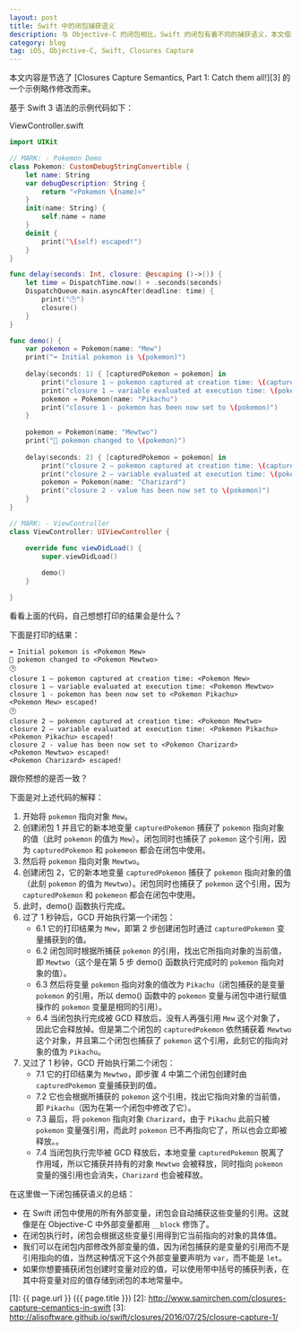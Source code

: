 ```yaml
---
layout: post
title: Swift 中的闭包捕获语义
description: 与 Objective-C 的闭包相比，Swift 的闭包有着不同的捕获语义，本文借助一个例子来简要说明。
category: blog
tag: iOS, Objective-C, Swift, Closures Capture
---
```


本文内容是节选了 [Closures Capture Semantics, Part 1: Catch them all!][3] 的一个示例略作修改而来。

基于 Swift 3 语法的示例代码如下：

ViewController.swift


```swift
import UIKit

// MARK: - Pokemon Demo
class Pokemon: CustomDebugStringConvertible {
    let name: String
    var debugDescription: String {
        return "<Pokemon \(name)>"
    }
    init(name: String) {
        self.name = name
    }
    deinit {
        print("\(self) escaped!")
    }
}

func delay(seconds: Int, closure: @escaping ()->()) {
    let time = DispatchTime.now() + .seconds(seconds)
    DispatchQueue.main.asyncAfter(deadline: time) {
        print("🕑")
        closure()
    }
}

func demo() {
    var pokemon = Pokemon(name: "Mew")
    print("➡️ Initial pokemon is \(pokemon)")
    
    delay(seconds: 1) { [capturedPokemon = pokemon] in
        print("closure 1 — pokemon captured at creation time: \(capturedPokemon)")
        print("closure 1 — variable evaluated at execution time: \(pokemon)")
        pokemon = Pokemon(name: "Pikachu")
        print("closure 1 - pokemon has been now set to \(pokemon)")
    }
    
    pokemon = Pokemon(name: "Mewtwo")
    print("🔄 pokemon changed to \(pokemon)")
    
    delay(seconds: 2) { [capturedPokemon = pokemon] in
        print("closure 2 — pokemon captured at creation time: \(capturedPokemon)")
        print("closure 2 — variable evaluated at execution time: \(pokemon)")
        pokemon = Pokemon(name: "Charizard")
        print("closure 2 - value has been now set to \(pokemon)")
    }
}

// MARK: - ViewController
class ViewController: UIViewController {

    override func viewDidLoad() {
        super.viewDidLoad()
        
        demo()
    }

}
```

看看上面的代码，自己想想打印的结果会是什么？


下面是打印的结果：

```
➡️ Initial pokemon is <Pokemon Mew>
🔄 pokemon changed to <Pokemon Mewtwo>
🕑
closure 1 — pokemon captured at creation time: <Pokemon Mew>
closure 1 — variable evaluated at execution time: <Pokemon Mewtwo>
closure 1 - pokemon has been now set to <Pokemon Pikachu>
<Pokemon Mew> escaped!
🕑
closure 2 — pokemon captured at creation time: <Pokemon Mewtwo>
closure 2 — variable evaluated at execution time: <Pokemon Pikachu>
<Pokemon Pikachu> escaped!
closure 2 - value has been now set to <Pokemon Charizard>
<Pokemon Mewtwo> escaped!
<Pokemon Charizard> escaped!
```

跟你预想的是否一致？

下面是对上述代码的解释：

1. 开始将 `pokemon` 指向对象 `Mew`。
2. 创建闭包 1 并且它的新本地变量 `capturedPokemon` 捕获了 `pokemon` 指向对象的值（此时 `pokemon` 的值为 `Mew`）。闭包同时也捕获了 `pokemon` 这个引用，因为 `capturedPokemon` 和 `pokemeon` 都会在闭包中使用。
3. 然后将 `pokemon` 指向对象 `Mewtwo`。
4. 创建闭包 2，它的新本地变量 `capturedPokemon` 捕获了 `pokemon` 指向对象的值（此刻 `pokemon` 的值为 `Mewtwo`）。闭包同时也捕获了 `pokemon` 这个引用，因为 `capturedPokemon` 和 `pokemeon` 都会在闭包中使用。
5. 此时，demo() 函数执行完成。
6. 过了 1 秒钟后，GCD 开始执行第一个闭包：
	- 6.1 它的打印结果为 `Mew`，即第 2 步创建闭包时通过 `capturedPokemon` 变量捕获到的值。
	- 6.2 闭包同时根据所捕获 `pokemon` 的引用，找出它所指向对象的当前值，即 `Mewtwo`（这个是在第 5 步 demo() 函数执行完成时的 `pokemon` 指向对象的值）。
	- 6.3 然后将变量 `pokemon` 指向对象的值改为 `Pikachu`（闭包捕获的是变量 `pokemon` 的引用，所以 demo() 函数中的 `pokemon` 变量与闭包中进行赋值操作的 `pokemon` 变量是相同的引用）。
	- 6.4 当闭包执行完成被 GCD 释放后，没有人再强引用 `Mew` 这个对象了，因此它会释放掉。但是第二个闭包的 `capturedPokemon` 依然捕获着 `Mewtwo` 这个对象，并且第二个闭包也捕获了 `pokemon` 这个引用，此刻它的指向对象的值为 `Pikachu`。
7. 又过了 1 秒钟，GCD 开始执行第二个闭包：
	- 7.1 它的打印结果为 `Mewtwo`，即步骤 4 中第二个闭包创建时由 `capturedPokemon` 变量捕获到的值。
	- 7.2 它也会根据所捕获的 `pokemon` 这个引用，找出它指向对象的当前值，即 `Pikachu`（因为在第一个闭包中修改了它）。
	- 7.3 最后，将 `pokemon` 指向对象 `Charizard`，由于 `Pikachu` 此前只被 `pokemon` 变量强引用，而此时 `pokemon` 已不再指向它了，所以也会立即被释放。。
	- 7.4 当闭包执行完毕被 GCD 释放后，本地变量 `capturedPokemon` 脱离了作用域，所以它捕获并持有的对象 `Mewtwo` 会被释放，同时指向 `pokemon` 变量的强引用也会消失，`Charizard` 也会被释放。

在这里做一下闭包捕获语义的总结：

- 在 Swift 闭包中使用的所有外部变量，闭包会自动捕获这些变量的引用。这就像是在 Objective-C 中外部变量都用 `__block` 修饰了。
- 在闭包执行时，闭包会根据这些变量引用得到它当前指向的对象的具体值。
- 我们可以在闭包内部修改外部变量的值，因为闭包捕获的是变量的引用而不是引用指向的值，当然这种情况下这个外部变量要声明为 `var`，而不能是 `let`。
- 如果你想要捕获闭包创建时变量对应的值，可以使用带中括号的捕获列表，在其中将变量对应的值存储到闭包的本地常量中。



[SamirChen]: http://www.samirchen.com "SamirChen"
[1]: {{ page.url }} ({{ page.title }})
[2]: http://www.samirchen.com/closures-capture-cemantics-in-swift
[3]: http://alisoftware.github.io/swift/closures/2016/07/25/closure-capture-1/